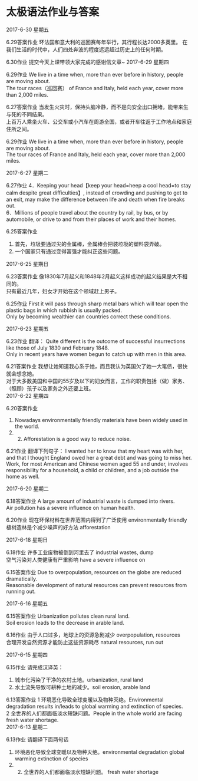 # 太极语法作业与答案

2017-6-30 星期五

6.29答案作业
环法国和意大利的巡回赛每年举行，其行程长达2000多英里。 在我们生活的时代中，人们四处奔波的程度远远超过历史上的任何时期。

6.30作业
提交今天上课带领大家完成的感谢信文章~
2017-6-29 星期四

6.29作业
We live in a time when, more than ever before in history, people are moving about.   
The tour races（巡回赛） of France and Italy, held each year, cover more than 2,000 miles.    


6.27答案作业
当发生火灾时，保持头脑冷静，而不是向安全出口拥堵，能带来生与死的不同结果。   
上百万人乘坐火车、公交车或小汽车在周游全国，或者开车往返于工作地点和家庭住所之间。  

6.29作业
We live in a time when, more than ever before in history, people are moving about.   
The tour races of France and Italy, held each year, cover more than 2,000 miles.  


2017-6-27 星期二

6.27作业
4．Keeping your head【keep your head=heep a cool head=to stay calm despite great difficulties】, instead of crowding and pushing to get to an exit, may make the difference between life and death when fire breaks out.   
6．Millions of people travel about the country by rail, by bus, or by automobile, or drive to and from their places of work and their homes.

6.25答案作业
1. 首先，垃圾要通过尖的金属棒，金属棒会把装垃圾的塑料袋弄破。   
2. 一个国家只有通过变得富强才能纠正这些问题。  
 
2017-6-25 星期日

6.23答案作业
像1830年7月起义和1848年2月起义这样成功的起义结果是大不相同的。  
只有最近几年，妇女才开始在这个领域赶上男子。  

6.25作业
First it will pass through sharp metal bars which will tear open the plastic bags in which rubbish is usually packed.   
Only by becoming wealthier can countries correct these conditions.  

2017-6-23 星期五

6.23作业
翻译： 
Quite different is the outcome of successful insurrections like those of July 1830 and February 1848.   
Only in recent years have women begun to catch up with men in this area.  

6.21答案作业
我想让她知道我心系于她，而且我认为英国欠了她一大笔债，很快就会想念她。  
对于大多数美国和中国的55岁及以下的妇女而言，工作的职责包括（做）家务、（照顾）孩子以及家务之外还要上班。  
2017-6-22 星期四

6.20答案作业
1. Nowadays environmentally friendly materials have been widely used in the world.   
1. 2. Afforestation is a good way to reduce noise.  

6.21作业
 翻译下列句子： 
I wanted her to know that my heart was with her, and that I thought England owed her a great debt and was going to miss her.   
Work, for most American and Chinese women aged 55 and under, involves responsibility for a household, a child or children, and a job outside the home as well.  

2017-6-20 星期二

6.18答案作业
A large amount of industrial waste is dumped into rivers.   
Air pollution has a severe influence on human health.  

6.20作业
现在环保材料在世界范围内得到了广泛使用 environmentally friendly   
植树造林是个减少噪声的好方法 afforestation   

2017-6-18 星期日

6.18作业
许多工业废物被倒到河里去了 industrial wastes, dump   
空气污染对人类健康有严重影响 have a severe influence on  

6.15答案作业
Due to overpopulation, resources on the globe are reduced dramatically.   
Reasonable development of natural resources can prevent resources from running out.  

2017-6-16 星期五

6.15答案作业
Urbanization pollutes clean rural land.   
Soil erosion leads to the decrease in arable land.  

6.16作业
由于人口过多，地球上的资源急剧减少 overpopulation, resources   
合理开发自然资源才能防止这些资源耗尽 natural resources, run out  

2017-6-15 星期四

6.15作业
请完成汉译英：
1. 城市化污染了干净的农村土地。urbanization, rural land  
2. 水土流失导致可耕种土地的减少。soil erosion, arable land  

6.13答案作业
1 环境恶化导致全球变暖以及物种灭绝。Environmental degradation results in/leads to global warming and extinction of species.  
2 全世界的人们都面临淡水短缺问题。People in the whole world are facing fresh water shortage.   
2017-6-13 星期二

6.13作业
请翻译下面两句话 
1. 环境恶化导致全球变暖以及物种灭绝。environmental degradation global warming extinction of species   
1. 2. 全世界的人们都面临淡水短缺问题。 fresh water shortage   










